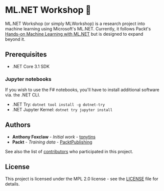 # ML.NET Workshop 🤖

ML.NET Workshop (or simply MLWorkshop) is a research project into machine learning using Microsoft's ML.NET. Currently, it follows Packt's [Hands-on Machine Learning with ML.NET](https://www.packtpub.com/data/hands-on-machine-learning-with-ml-net) but is designed to expand beyond it.

## Prerequisites

- .NET Core 3.1 SDK

### Jupyter notebooks

If you wish to use the F# notebooks, you'll have to install additional software via. the .NET CLI.

- .NET Try: ``dotnet tool install -g dotnet-try``
- .NET Jupyter Kernel: ``dotnet try jupyter install``
  
## Authors

- **Anthony Foxclaw** - _Initial work_ - [tonytins](https://github.com/tonytins)
- **Packt** - _Training data_ - [PacktPublishing](https://github.com/PacktPublishing)
  
See also the list of [contributors](https://github.com/tonytins/RyuBook/contributors) who participated in this project.

## License
  
This project is licensed under the MPL 2.0 license - see the [LICENSE](LICENSE) file for details.
